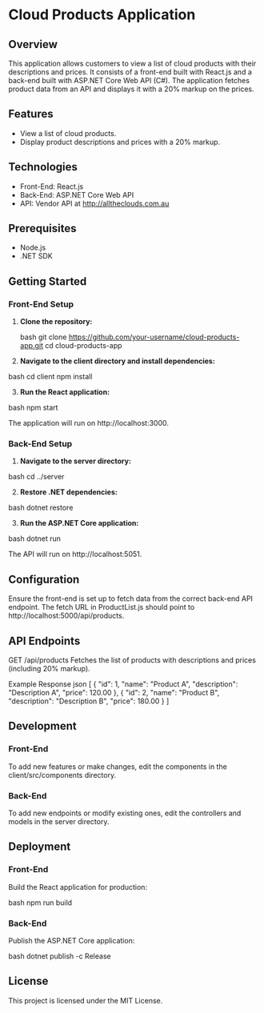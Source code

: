 # Cloud Products Application

## Overview

This application allows customers to view a list of cloud products with their descriptions and prices. It consists of a front-end built with React.js and a back-end built with ASP.NET Core Web API (C#). The application fetches product data from an API and displays it with a 20% markup on the prices.

## Features

- View a list of cloud products.
- Display product descriptions and prices with a 20% markup.

## Technologies

- Front-End: React.js
- Back-End: ASP.NET Core Web API
- API: Vendor API at http://alltheclouds.com.au

## Prerequisites

- Node.js
- .NET SDK

## Getting Started

### Front-End Setup

1. **Clone the repository:**

   bash
   git clone https://github.com/your-username/cloud-products-app.git
   cd cloud-products-app
   
2. **Navigate to the client directory and install dependencies:**

  bash
  cd client
  npm install

3. **Run the React application:**

  bash
  npm start

The application will run on http://localhost:3000.

### Back-End Setup

1. **Navigate to the server directory:**

  bash
  cd ../server

2. **Restore .NET dependencies:**

  bash
  dotnet restore

3. **Run the ASP.NET Core application:**

  bash
  dotnet run
  
The API will run on http://localhost:5051.

## Configuration
Ensure the front-end is set up to fetch data from the correct back-end API endpoint. The fetch URL in ProductList.js should point to http://localhost:5000/api/products.


## API Endpoints
GET /api/products
Fetches the list of products with descriptions and prices (including 20% markup).

Example Response
json
[
    {
        "id": 1,
        "name": "Product A",
        "description": "Description A",
        "price": 120.00
    },
    {
        "id": 2,
        "name": "Product B",
        "description": "Description B",
        "price": 180.00
    }
]
## Development
### Front-End
To add new features or make changes, edit the components in the client/src/components directory.

### Back-End
To add new endpoints or modify existing ones, edit the controllers and models in the server directory.

## Deployment
### Front-End
Build the React application for production:

  bash
  npm run build

### Back-End
Publish the ASP.NET Core application:

  bash
  dotnet publish -c Release

## License
This project is licensed under the MIT License.
